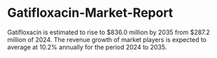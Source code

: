 # Gatifloxacin-Market-Report
 Gatifloxacin is estimated to rise to $836.0 million by 2035 from $287.2 million of 2024. The revenue growth of market players is expected to average at 10.2% annually for the period 2024 to 2035.

